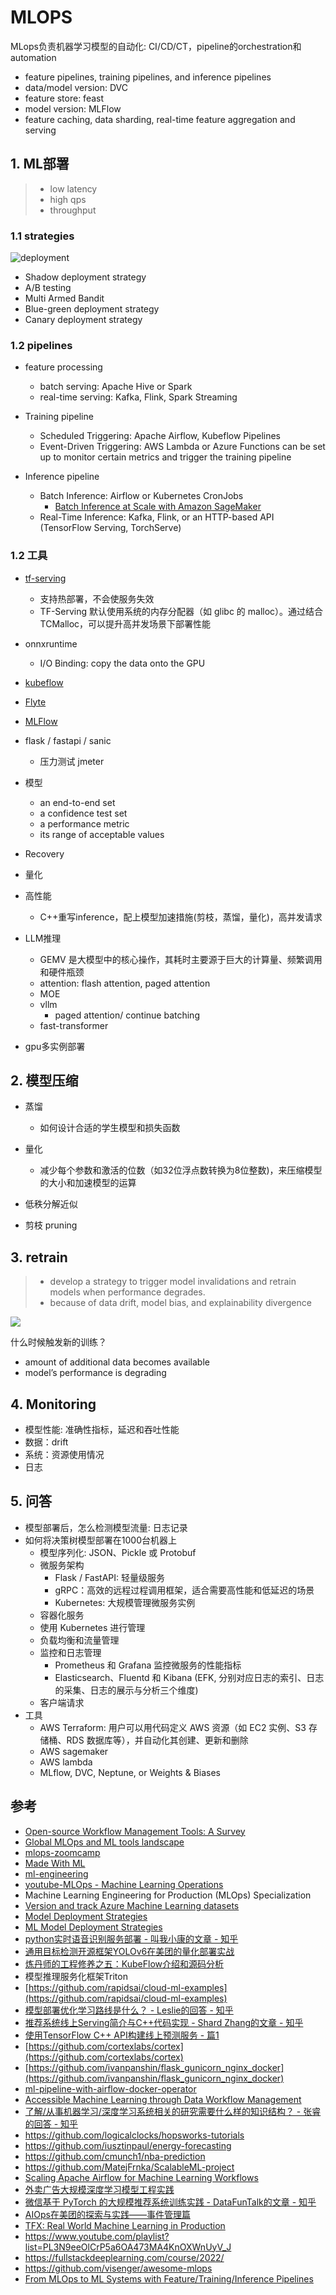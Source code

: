 # MLOPS

MLops负责机器学习模型的自动化: CI/CD/CT，pipeline的orchestration和automation

- feature pipelines, training pipelines, and inference pipelines
- data/model version: DVC
- feature store: feast
- model version: MLFlow
- feature caching, data sharding, real-time feature aggregation and serving


## 1. ML部署

>- low latency 
>- high qps
>- throughput


### 1.1 strategies

![deployment](../.github/assets/02ml-deployment.png)

- Shadow deployment strategy
- A/B testing
- Multi Armed Bandit
- Blue-green deployment strategy
- Canary deployment strategy


### 1.2 pipelines

- feature processing
  - batch serving: Apache Hive or Spark
  - real-time serving: Kafka, Flink, Spark Streaming

- Training pipeline
  - Scheduled Triggering: Apache Airflow, Kubeflow Pipelines
  - Event-Driven Triggering: AWS Lambda or Azure Functions can be set up to monitor certain metrics and trigger the training pipeline

- Inference pipeline
  - Batch Inference: Airflow or Kubernetes CronJobs
    - [Batch Inference at Scale with Amazon SageMaker](https://aws.amazon.com/blogs/architecture/batch-inference-at-scale-with-amazon-sagemaker/)
  - Real-Time Inference: Kafka, Flink, or an HTTP-based API (TensorFlow Serving, TorchServe)


### 1.2 工具
- [tf-serving](https://github.com/tensorflow/serving)
  - 支持热部署，不会使服务失效
  - TF-Serving 默认使用系统的内存分配器（如 glibc 的 malloc）。通过结合 TCMalloc，可以提升高并发场景下部署性能
- onnxruntime
  - I/O Binding: copy the data onto the GPU
- [kubeflow](https://github.com/kubeflow/examples/tree/master)
- [Flyte](https://github.com/flyteorg/flyte)
- [MLFlow](https://github.com/mlflow/mlflow)
- flask / fastapi / sanic
  - 压力测试 jmeter
- 模型
  - an end-to-end set
  - a confidence test set
  - a performance metric
  - its range of acceptable values
- Recovery

- 量化


- 高性能
  - C++重写inference，配上模型加速措施(剪枝，蒸馏，量化)，高并发请求


- LLM推理
  - GEMV 是大模型中的核心操作，其耗时主要源于巨大的计算量、频繁调用和硬件瓶颈
  - attention: flash attention, paged attention
  - MOE
  - vllm
    - paged attention/ continue batching
  - fast-transformer

- gpu多实例部署


## 2. 模型压缩

- 蒸馏
  - 如何设计合适的学生模型和损失函数

- 量化
  - 减少每个参数和激活的位数（如32位浮点数转换为8位整数)，来压缩模型的大小和加速模型的运算

- 低秩分解近似

- 剪枝 pruning


## 3. retrain
> - develop a strategy to trigger model invalidations and retrain models when performance degrades.
> - because of data drift, model bias, and explainability divergence

![](../.github/assets/02ml-retraining.png)

什么时候触发新的训练？
- amount of additional data becomes available
- model’s performance is degrading


## 4. Monitoring
- 模型性能: 准确性指标，延迟和吞吐性能
- 数据：drift
- 系统：资源使用情况
- 日志


## 5. 问答
- 模型部署后，怎么检测模型流量: 日志记录
- 如何将决策树模型部署在1000台机器上
  - 模型序列化: JSON、Pickle 或 Protobuf
  - 微服务架构
    - Flask / FastAPI: 轻量级服务
    - gRPC：高效的远程过程调用框架，适合需要高性能和低延迟的场景
    - Kubernetes: 大规模管理微服务实例
  - 容器化服务
  - 使用 Kubernetes 进行管理
  - 负载均衡和流量管理
  - 监控和日志管理
    - Prometheus 和 Grafana 监控微服务的性能指标
    - Elasticsearch、Fluentd 和 Kibana (EFK, 分别对应日志的索引、日志的采集、日志的展示与分析三个维度)
  - 客户端请求
- 工具
  - AWS Terraform: 用户可以用代码定义 AWS 资源（如 EC2 实例、S3 存储桶、RDS 数据库等），并自动化其创建、更新和删除
  - AWS sagemaker
  - AWS lambda
  - MLflow, DVC, Neptune, or Weights & Biases


## 参考
- [Open-source Workflow Management Tools: A Survey](https://ploomber.io/blog/survey/#ploomber)
- [Global MLOps and ML tools landscape](https://www.mlreef.com/blog/global-mlops-and-ml-tools-landscape)
- [mlops-zoomcamp](https://github.com/DataTalksClub/mlops-zoomcamp)
- [Made With ML](https://madewithml.com/)
- [ml-engineering](https://github.com/stas00/ml-engineering/)
- [youtube-MLOps - Machine Learning Operations](https://www.youtube.com/playlist?list=PL3N9eeOlCrP5a6OA473MA4KnOXWnUyV_J)
- Machine Learning Engineering for Production (MLOps) Specialization
- [Version and track Azure Machine Learning datasets](https://learn.microsoft.com/en-us/azure/machine-learning/how-to-version-track-datasets?view=azureml-api-1)
- [Model Deployment Strategies](https://neptune.ai/blog/model-deployment-strategies)
- [ML Model Deployment Strategies](https://www.tensorops.ai/post/ml-model-deployment-strategies)
- [python实时语音识别服务部署 - 叫我小康的文章 - 知乎](https://zhuanlan.zhihu.com/p/467364921)
- [通用目标检测开源框架YOLOv6在美团的量化部署实战](https://tech.meituan.com/2022/09/22/yolov6-quantization-in-meituan.html)
- [炼丹师的工程修养之五：KubeFlow介绍和源码分析](https://zhuanlan.zhihu.com/p/98889237)
- 模型推理服务化框架Triton
- [https://github.com/rapidsai/cloud-ml-examples](https://github.com/rapidsai/cloud-ml-examples)
- [模型部署优化学习路线是什么？ - Leslie的回答 - 知乎](https://www.zhihu.com/question/411393222/answer/2359479242)
- [推荐系统线上Serving简介与C++代码实现 - Shard Zhang的文章 - 知乎](https://zhuanlan.zhihu.com/p/659652013)
- [使用TensorFlow C++ API构建线上预测服务 - 篇1](https://mathmach.com/6d246b32/)
- [https://github.com/cortexlabs/cortex](https://github.com/cortexlabs/cortex)
- [https://github.com/ivanpanshin/flask_gunicorn_nginx_docker](https://github.com/ivanpanshin/flask_gunicorn_nginx_docker)
- [ml-pipeline-with-airflow-docker-operator](https://github.com/coder2j/ml-pipeline-with-airflow-docker-operator)
- [Accessible Machine Learning through Data Workflow Management](https://www.uber.com/en-SG/blog/machine-learning-data-workflow-management/)
- [了解/从事机器学习/深度学习系统相关的研究需要什么样的知识结构？ - 张睿的回答 - 知乎](https://www.zhihu.com/question/315611053/answer/2288506497)
- https://github.com/logicalclocks/hopsworks-tutorials
- https://github.com/iusztinpaul/energy-forecasting
- https://github.com/cmunch1/nba-prediction
- https://github.com/MatejFrnka/ScalableML-project
- [Scaling Apache Airflow for Machine Learning Workflows](https://valohai.com/blog/scaling-airflow-machine-learning/)
- [外卖广告大规模深度学习模型工程实践](https://tech.meituan.com/2022/07/06/largescaledeeplearningmodel-engineeringpractice-in-mtwaimaiad.html)
- [微信基于 PyTorch 的大规模推荐系统训练实践 - DataFunTalk的文章 - 知乎](https://zhuanlan.zhihu.com/p/619060815)
- [AIOps在美团的探索与实践——事件管理篇](https://tech.meituan.com/2023/12/22/aiops-based-incident-management.html)
- [TFX: Real World Machine Learning in Production](https://cdn.oreillystatic.com/en/assets/1/event/298/TFX_%20Production%20ML%20pipelines%20with%20TensorFlow%20Presentation.pdf)
- https://www.youtube.com/playlist?list=PL3N9eeOlCrP5a6OA473MA4KnOXWnUyV_J
- https://fullstackdeeplearning.com/course/2022/
- https://github.com/visenger/awesome-mlops
- [From MLOps to ML Systems with Feature/Training/Inference Pipelines](https://www.hopsworks.ai/post/mlops-to-ml-systems-with-fti-pipelines)
